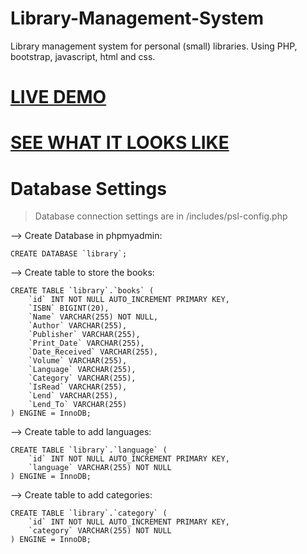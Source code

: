 # Library-Management-System
Library management system for personal (small) libraries. Using PHP, bootstrap, javascript, html and css.

# [LIVE DEMO](http://crimson-peak.com/projects/library/)
# [SEE WHAT IT LOOKS LIKE](https://www.youtube.com/watch?v=O8EXLeLzDe8)

# Database Settings
> Database connection settings are in /includes/psl-config.php

--> Create Database in phpmyadmin:
```
CREATE DATABASE `library`;
```
--> Create table to store the books:
```
CREATE TABLE `library`.`books` (
    `id` INT NOT NULL AUTO_INCREMENT PRIMARY KEY,
    `ISBN` BIGINT(20),
    `Name` VARCHAR(255) NOT NULL,
    `Author` VARCHAR(255),
    `Publisher` VARCHAR(255),
    `Print_Date` VARCHAR(255),
    `Date_Received` VARCHAR(255),
    `Volume` VARCHAR(255),
    `Language` VARCHAR(255),
    `Category` VARCHAR(255),
    `IsRead` VARCHAR(255),
    `Lend` VARCHAR(255), 
    `Lend_To` VARCHAR(255)
) ENGINE = InnoDB;
```
--> Create table to add languages:
```
CREATE TABLE `library`.`language` (
    `id` INT NOT NULL AUTO_INCREMENT PRIMARY KEY,
    `language` VARCHAR(255) NOT NULL
) ENGINE = InnoDB;
```
--> Create table to add categories:
```
CREATE TABLE `library`.`category` (
    `id` INT NOT NULL AUTO_INCREMENT PRIMARY KEY,
    `category` VARCHAR(255) NOT NULL
) ENGINE = InnoDB;
```
